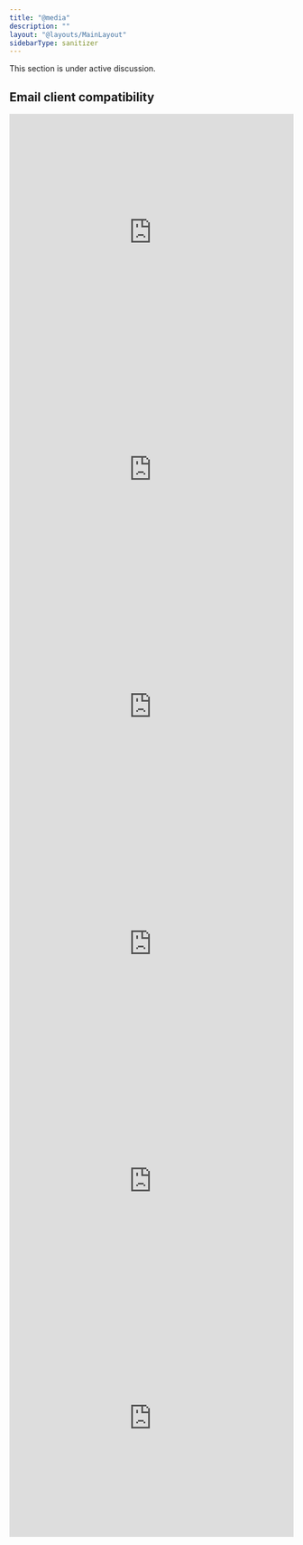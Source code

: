 ```yaml
---
title: "@media"
description: ""
layout: "@layouts/MainLayout"
sidebarType: sanitizer
---
```


This section is under active discussion.

## Email client compatibility

<iframe title="Can I email… @media" src="https://embed.caniemail.com/css-at-media/" width="640" height="420" style="width:100%; max-width:40rem; height:26.25rem; border:none;" loading="lazy"></iframe>

<iframe title="Can I email… 
@media (prefers-reduced-motion)" src="https://embed.caniemail.com/css-at-media-prefers-reduced-motion/" width="640" height="420" style="width:100%; max-width:40rem; height:26.25rem; border:none;" loading="lazy"></iframe>

<iframe title="Can I email… 
@media (prefers-color-scheme)" src="https://embed.caniemail.com/css-at-media-prefers-color-scheme/" width="640" height="420" style="width:100%; max-width:40rem; height:26.25rem; border:none;" loading="lazy"></iframe>

<iframe title="Can I email… 
@media (orientation)" src="https://embed.caniemail.com/css-at-media-orientation/" width="640" height="420" style="width:100%; max-width:40rem; height:26.25rem; border:none;" loading="lazy"></iframe>

<iframe title="Can I email… 
@media (hover), @media (any-hover)" src="https://embed.caniemail.com/css-at-media-hover/" width="640" height="420" style="width:100%; max-width:40rem; height:26.25rem; border:none;" loading="lazy"></iframe>

<iframe title="Can I email… 
@media (-webkit-device-pixel-ratio)" src="https://embed.caniemail.com/css-at-media-device-pixel-ratio/" width="640" height="420" style="width:100%; max-width:40rem; height:26.25rem; border:none;" loading="lazy"></iframe>